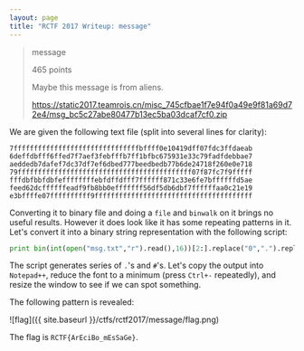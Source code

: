 ```yaml
---
layout: page
title: "RCTF 2017 Writeup: message"
---
```


> message
> 
> 465 points
>
> Maybe this message is from aliens.
> 
> https://static2017.teamrois.cn/misc_745cfbae1f7e94f0a49e9f81a69d72e4/msg_bc5c27abe80477b13ec5ba03dcaf7cf0.zip
> 

We are given the following text file (split into several lines for clarity):

```
7fffffffffffffffffffffffffffffffbffff0e10419dff07fdc3ffdaeab
6deffdbfff6ffed7f7aef3febfffb7ff1bfbc675931e33c79fadfdebbae7
aeddedb7dafef7dc37df7ef6dbed777beedbedb77b6de24718f260e0e718
79fffffffffffffffffffffffffffffffffffffffffff07f87fc7f9fffff
fffdbfbbfdbfeffffffffebfdffdfff7ffffff871c33e6fe7bffffffd5ae
feed62dcffffffeadf9fb8bb0efffffff56df5db6dbf7ffffffaa0c21e19
e3bffffe07ffffffffff9fffffffffffffffffffffffffffffffffffffff
```

Converting it to binary file and doing a ```file``` and ```binwalk``` on it brings no useful results. However it does look like it has some repeating patterns in it. Let's convert it into a binary string representation with the following script:

```python
print bin(int(open("msg.txt","r").read(),16))[2:].replace("0",".").replace("1","#")
```

The script generates series of ```.```'s and ```#```'s. Let's copy the output into ```Notepad++```, reduce the font to a minimum (press ```Ctrl+-``` repeatedly), and resize the window to see if we can spot something.

The following pattern is revealed:

![flag]({{ site.baseurl }}/ctfs/rctf2017/message/flag.png)

The flag is ```RCTF{ArEciBo_mEsSaGe}```.
